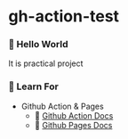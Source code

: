 # gh-action-test

### 🎈 Hello World

It is practical project

### 🎨 Learn For

- Github Action & Pages
  - 🔗 [Github Action Docs](https://docs.github.com/en/actions)
  - 🔗 [Github Pages Docs](https://docs.github.com/en/pages)
